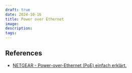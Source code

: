 ```yaml
---
draft: true
date: 2024-10-16
title: Power over Ethernet
image:
description: 
tags: 
---
```


## References

- [NETGEAR - Power-over-Ethernet (PoE) einfach erklärt.](https://www.youtube.com/watch?v=5-T4k7yF7kc)

##
